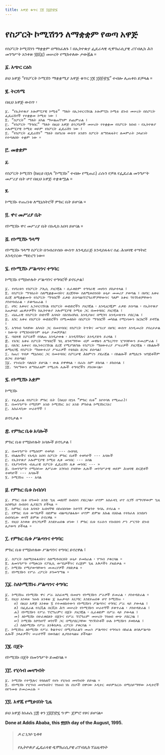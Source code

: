 ```yaml
---
title: አዋጅ ቁጥር ፲፪ ፲፱፻፹፯
---
```


# የስፖርት ኮሚሽንን ለማቋቋም የወጣ አዋጅ


የስፖርት ኮሚሽንን ማቋቋም በማስፈለጉ ፤ በኢትዮጵያ ፌዴራላዊ ዲሞክራሲያዊ ሪፐብሊክ ሕገ መንግሥት አንቀጽ ፶፭(፩) መሠረት የሚከተለው ታውጇል ።

### ፩. አጭር ርዕስ

ይህ አዋጅ “የስፖርት ኮሚሽን ማቋቋሚያ አዋጅ ቁጥር ፲፪ ፲፱፻፹፯” ተብሎ ሊጠቀስ ይቻላል ።

### ፪. ትርጓሜ

በዚህ አዋጅ ውስጥ ፡

    ፩. “የኢትዮጵያ ኦሎምፒያዊ ኮሚቴ” ማለት በኢንተርናሽናል ኦሎምፒክ ኮሚቴ ደንብ መሠረት በስፖርት ፌዴሬሽኖች የተቋቋመ ኮሚቴ ነው ፤
    ፪. “ስፖርት” ማለት አካል ማሠልጠኛንም ይጨምራል ፤
    ፫. “የስፖርት ማኅበር” ማለት በዚህ አዋጅ ድንጋጌዎች መሠረት የተቋቋመ የስፖርት ክበብ ፡ የኢትዮጵያ ኦሎምፒያዊ ኮሚቴ ወይም የስፖርት ፌዴሬሽን ነው ፤
    ፬. “የስፖርት ፌዴሬሽን” ማለት በሀገሪቱ ውስጥ አንድን ስፖርት ለማስፋፋትና ለመምራት ኃላፊነት የተጣለበት ተቋም ነው ።

### ፫. መቋቋም

#### ፩.  

የስፖርት ኮሚሽን (ከዚህ በኋላ “ኮሚሽኑ” ተብሎ የሚጠራ) ራሱን የቻለ የፌዴራል መንግሥት መሥሪያ ቤት ሆኖ በዚህ አዋጅ ተቋቁሟል ።

#### ፪. 

ኮሚሽኑ ተጠሪነቱ ለሚኒስትሮች ምክር ቤት ይሆናል ።

### ፬. ዋና መሥሪያ ቤት

የኮሚሽኑ ዋና መሥሪያ ቤት በአዲስ አበባ ይሆናል ።

### ፭. የኮሚሽኑ ዓላማ

የኮሚሽኑ ዓላማ ስፖርት በኅብረተሰቡ ውስጥ እንዲደራጅ እንዲስፋፋና ሰፊ ሕዝባዊ ተሣትፎ እንዲኖረው ማድረግ ነው።

### ፮. የኮሚሽኑ ሥልጣንና ተግባር

ኮሚሽኑ የሚከተሉት ሥልጣንና ተግባሮች ይኖሩታል፤

    ፩. የሀገሪቱን የስፖርት ፖሊሲ ያዘጋጃል ፡ ሲፈቀድም ተግባራዊ መሆኑን ይከታተላል ፤
    ፪. የስፖርት ማኅበራት ስለሚቋቋሙበትና ደረጃቸው ስለሚወሰንበት ሁኔታ መመሪያ ያወጣል ፤ በሀገር አቀፍ ደረጃ ለሚቋቋሙት የስፖርት ማኅበሮች ፈቃድ ይሰጣል፡ፕሮግራሞቻቸውንና ዓለም አቀፍ ግንኙነቶቻቸውን ያስተባብራል ፡ ይቆጣጠራል ፤
    ፫. ሀገር አቀፍና ኢንተርናሽናል የስፖርት ውድድሮችን ያዘጋጃል ፡ እንዲዘጋጁም ፈቃድ ይሰጣል ፡ የኢትዮጵያ አጠቃላይ ጨዋታዎችን ከኢትዮጵያ ኦሎምፒያዊ ኮሚቴ ጋር በመተባበር ያዘጋጃል ፤
    ፬. ብሔራዊ የስፖርት ቡድኖች አባላት በእንክብካቤ እንዲያዙና በሚገባ እንዲሠለጥኑ ያደርጋል ፤
    ፭. አገር አቀፍ የስፖርት ውድድሮችን በሚመለከት በስፖርት ማኅበሮች መካከል የሚነሳውን ክርክሮች ይዳኛል ፤
    ፮. አግባብ ካላቸው አካላት ጋር በመተባበር የስፖርት ትጥቅና መሣሪያ በሀገር ውስጥ እንዲመረት ያበረታታል ፡ ከውጭ የሚገቡበትንም ሁኔታ ያመቻቻል፤
    ፯. ባህላዊ ስፖርቶች የበለጠ እንዲታወቁ ፡ እንዲሻሻሉና እንዲያድጉ ይረዳል ፤
    ፰. የአገር አቀፍ ስፖርት ማኅበሮች ገቢ ለዓላማቸው ብቻ መዋሉን ለማረጋገጥ ሂሣባቸውን ይመረምራል ፤
    ፱. በአገር አቀፍና በኢንተርናሽናል ደረጃ የሚያገለግሉ የስፖርት ማዘውተሪያ ሥፍራዎች ያዘጋጃል ፡ በክልሎች ለሚዘጋጁ የስፖርት ማዘውተሪያ ሥፍራዎች የቴክኒክ ድጋፍ ይሰጣል፤
    ፲. ከጤና ጥበቃ ሚኒስቴር ጋር በመተባበር ስፖርታዊ ሕክምናን ያደራጃል ፡ በክልሎች ለሚደረጉ ዝግጅቶችም ድጋፍ ይሰጣል፤
    ፲፩. የንብረት ባለቤት ይሆናል ፡ ውል ይዋዋላል ፡ በራሱ ስም ይከሳል ፡ ይከሰሳል ፤
    ፲፪. ዓላማውን ለማስፈጸም የሚረዱ ሌሎች ተግባሮችን ያከናውናል።

### ፯. የኮሚሽኑ አቋም

ኮሚሽኑ

    ፩. የፌዴራል የስፖርት ምክር ቤት (ከዚህ በኋላ “ምክር ቤቱ” እየተባለ የሚጠራ)፤
    ፪. በመንግሥት የሚሾም አንድ ኮሚሽነር እና አንድ ምክትል ኮሚሽነር፤እና
    ፫. አስፈላጊው ሠራተኞች ፤

ይኖሩታል ።

### ፰. የምክር ቤቱ አባሎች

ምክር ቤቱ የሚከተሉት አባሎች ይኖሩታል ፤

    ፩. በመንግሥት የሚሰየም ተወካይ  --- ሰብሳቢ
    ፪. የክልሎችና የአዲስ አበባ ስፖርት ምክር ቤቶች ተወካዮች --- አባሎች
    ፫. የኢትዮጵያ ኦሎምፒያዊ ኮሚቴ ሊቀ መንበር --- አባል
    ፬. የእያንዳንዱ ብሔራዊ ስፖርት ፌዴሬሽን ሊቀ መንበር --- »
    ፭. በመንግሥት የሚሰየሙ ለሥራው አግባብ ያላቸው ሌሎች መንግሥታዊ ወይም ሕዝባዊ ድርጅቶች ተወካዮች --- አባሎች
    ፮. ኮሚሽነሩ --- አባል

### ፱. የምክር ቤቱ ስብሰባ

    ፩. ምክር ቤቱ በዓመት አንድ ጊዜ መደበኛ ስብሰባ ያደርጋል። ሆኖም አስፈላጊ ሆኖ ሲገኝ በማናቸውም ጊዜ አስቸኳይ ስብሰባ ሊያደርግ ይችላል ።
    ፪. ከምክር ቤቱ አባላት አብዛኞቹ በስብሰባው ከተገኙ ምልዓተ ጉባኤ ይኖራል ።
    ፫. የምክር ቤቱ ውሣኔዎች በድምጽ ብልጫያልፋሉ። ሆኖም ድምጽ እኩል በእኩል የተከፈለ እንደሆነ ሰብሳቢው ወሳኝ ድምጽ ይኖረዋል ።
    ፬. የዚህ አንቀጽ ድንጋጌዎች እንደተጠበቁ ሆነው ፤ ምክር ቤቱ የራሱን የስብሰባ ሥነ ሥርዓት ደንብ ሊያወጣ ይችላል ።

### ፲. የምክር ቤቱ ሥልጣንና ተግባር

ምክር ቤቱ የሚከተለው ሥልጣንና ተግባር ይኖረዋል ፤

    ፩. ስፖርት ስለሚስፋፋበትና ስለሚዳብርበት ሁኔታ ይመክራል ፡ ሃሣብ ያቀርባል ።
    ፪. ለመንግሥት የሚቀርቡ የፖሊሲ ውሣኔዎችንና የረጅም ጊዜ እቅዶችን ያጸድቃል ።
    ፫. ኮሚሽኑ የሚያወጣቸውን መመሪያዎች ያፀድቃል ።
    ፬. የኮሚሽኑን የሥራ ሪፖርት ይገመግማል ።

### ፲፩. ስለኮሚሽነሩ ሥልጣንና ተግባር

    ፩. ኮሚሽነሩ የኮሚሽኑ ዋና ሥራ አስፈጻሚ በመሆን የኮሚሽኑን ሥራዎች ይመራል ፡ ያስተዳድራል ።
    ፪. የዚህ አንቀጽ ንዑስ አንቀጽ ፩ አጠቃላይ አነጋገር እንደተጠበቀ ሆኖ ኮሚሽነሩ ፡
        ሀ) በዚህ አዋጅ አንቀጽ ፮ የተመለከተውን የኮሚሽኑን ሥልጣንና ተግባር ሥራ ላይ ያውላል ፤
        ለ) በፌዴራል የሲቪል ሰርቪስ ሕግ መሠረት የኮሚሽኑን ሠራተኞች ይቀጥራል ፡ ያስተዳድራል ፤
        ሐ) የኮሚሽኑን የሥራ ፕሮግራምና በጀት ያዘጋጃል ፡ ሲፈቀድም በሥራ ላይ ያውላል ፤
        መ) ለኮሚሽኑ በተፈቀደለት በጀትና የሥራ ፕሮግራም መሠረት ገንዘብ ወጭ ያደርጋል ፤
        ሠ) ኮሚሽኑ ከሦስተኛ ወገኖች ጋር በሚያደርጋቸው ግንኙነትቶች ሁሉ ኮሚሽኑን ይወክላል ፤
        ረ) ስለኮሚሽኑ የሥራ እንቅስቃሴ ሪፖርት ያቀርባል ።
    ፫. ኮሚሽነሩ ለኮሚሽኑ የሥራ ቅልጥፍና በሚያስፈልግ መጠን ሥልጣንና ተግባሩን በከፊል ለባለሥልጣኑ ሌሎች ኃላፊዎችና ሠራተኞች በውክልና ሊያስተላልፍ ይችላል።

### ፲፪. በጀት

የኮሚሽኑ በጀት በመንግሥት ይመደባል ።

### ፲፫. የሂሳብ መዛግብት

    ፩. ኮሚሽኑ የተሟሉና ትክክለኛ የሆኑ የሂሳብ መዛግብት ይይዛል ።
    ፪. የኮሚሽኑ የሂሣብ መዛግብትና ገንዘብ ነክ ሰነዶች በዋናው ኦዲተር ወይምእርሱ በሚሰይማቸው ኦዲተሮች በየዓመቱ ይመረመራሉ ።

### ፲፬. አዋጁ የሚፀናበት ጊዜ

ይህ አዋጅ ከነሐሴ ፲፰ ቀን ፲፱፻፹፯ ዓ‧ም· ጀምሮ የፀና ይሆናል።

**Done at Addis Ababa, this ፳፬th day of the August, 1995.**

> ##### ዶ ር ነጋሶ ጊዳዳ
>
> ##### የኢትዮጵያ ፌዴራላዊ ዲሞክራሲያዊ ሪፐብሊክ ፕሬዚዳንት